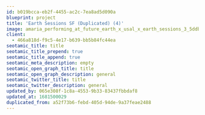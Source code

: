 ```yaml
---
id: b019bcca-eb2f-4455-ac2c-7ea8ad5d090a
blueprint: project
title: 'Earth Sessions SF (Duplicated) (4)'
image: amaria_performing_at_future_earth_x_usal_x_earth_sessions_3_5ddb62c403.webp
client:
  - 466a818d-f9c5-4e17-b639-bb5b84fc44ea
seotamic_title: title
seotamic_title_prepend: true
seotamic_title_append: true
seotamic_meta_description: empty
seotamic_open_graph_title: title
seotamic_open_graph_description: general
seotamic_twitter_title: title
seotamic_twitter_description: general
updated_by: 065e308f-1c8a-4553-9b33-83437fbbdaf8
updated_at: 1681500029
duplicated_from: a52f73b6-febd-405d-94de-9a37feae2488
---
```

